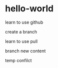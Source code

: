 # hello-world
learn to use github

create a branch



learn to use  pull


branch new content


temp confilct

